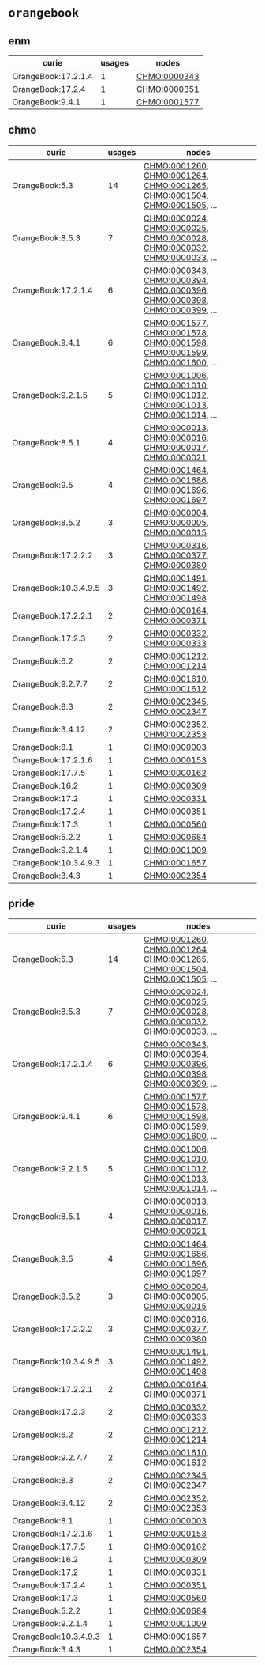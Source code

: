 # `orangebook`

## enm

| curie               |   usages | nodes                                                       |
|---------------------|----------|-------------------------------------------------------------|
| OrangeBook:17.2.1.4 |        1 | [CHMO:0000343](http://purl.obolibrary.org/obo/CHMO_0000343) |
| OrangeBook:17.2.4   |        1 | [CHMO:0000351](http://purl.obolibrary.org/obo/CHMO_0000351) |
| OrangeBook:9.4.1    |        1 | [CHMO:0001577](http://purl.obolibrary.org/obo/CHMO_0001577) |

## chmo

| curie                 |   usages | nodes                                                                                                                                                                                                                                                                                                                |
|-----------------------|----------|----------------------------------------------------------------------------------------------------------------------------------------------------------------------------------------------------------------------------------------------------------------------------------------------------------------------|
| OrangeBook:5.3        |       14 | [CHMO:0001260](http://purl.obolibrary.org/obo/CHMO_0001260), [CHMO:0001264](http://purl.obolibrary.org/obo/CHMO_0001264), [CHMO:0001265](http://purl.obolibrary.org/obo/CHMO_0001265), [CHMO:0001504](http://purl.obolibrary.org/obo/CHMO_0001504), [CHMO:0001505](http://purl.obolibrary.org/obo/CHMO_0001505), ... |
| OrangeBook:8.5.3      |        7 | [CHMO:0000024](http://purl.obolibrary.org/obo/CHMO_0000024), [CHMO:0000025](http://purl.obolibrary.org/obo/CHMO_0000025), [CHMO:0000028](http://purl.obolibrary.org/obo/CHMO_0000028), [CHMO:0000032](http://purl.obolibrary.org/obo/CHMO_0000032), [CHMO:0000033](http://purl.obolibrary.org/obo/CHMO_0000033), ... |
| OrangeBook:17.2.1.4   |        6 | [CHMO:0000343](http://purl.obolibrary.org/obo/CHMO_0000343), [CHMO:0000394](http://purl.obolibrary.org/obo/CHMO_0000394), [CHMO:0000396](http://purl.obolibrary.org/obo/CHMO_0000396), [CHMO:0000398](http://purl.obolibrary.org/obo/CHMO_0000398), [CHMO:0000399](http://purl.obolibrary.org/obo/CHMO_0000399), ... |
| OrangeBook:9.4.1      |        6 | [CHMO:0001577](http://purl.obolibrary.org/obo/CHMO_0001577), [CHMO:0001578](http://purl.obolibrary.org/obo/CHMO_0001578), [CHMO:0001598](http://purl.obolibrary.org/obo/CHMO_0001598), [CHMO:0001599](http://purl.obolibrary.org/obo/CHMO_0001599), [CHMO:0001600](http://purl.obolibrary.org/obo/CHMO_0001600), ... |
| OrangeBook:9.2.1.5    |        5 | [CHMO:0001006](http://purl.obolibrary.org/obo/CHMO_0001006), [CHMO:0001010](http://purl.obolibrary.org/obo/CHMO_0001010), [CHMO:0001012](http://purl.obolibrary.org/obo/CHMO_0001012), [CHMO:0001013](http://purl.obolibrary.org/obo/CHMO_0001013), [CHMO:0001014](http://purl.obolibrary.org/obo/CHMO_0001014), ... |
| OrangeBook:8.5.1      |        4 | [CHMO:0000013](http://purl.obolibrary.org/obo/CHMO_0000013), [CHMO:0000016](http://purl.obolibrary.org/obo/CHMO_0000016), [CHMO:0000017](http://purl.obolibrary.org/obo/CHMO_0000017), [CHMO:0000021](http://purl.obolibrary.org/obo/CHMO_0000021)                                                                   |
| OrangeBook:9.5        |        4 | [CHMO:0001464](http://purl.obolibrary.org/obo/CHMO_0001464), [CHMO:0001686](http://purl.obolibrary.org/obo/CHMO_0001686), [CHMO:0001696](http://purl.obolibrary.org/obo/CHMO_0001696), [CHMO:0001697](http://purl.obolibrary.org/obo/CHMO_0001697)                                                                   |
| OrangeBook:8.5.2      |        3 | [CHMO:0000004](http://purl.obolibrary.org/obo/CHMO_0000004), [CHMO:0000005](http://purl.obolibrary.org/obo/CHMO_0000005), [CHMO:0000015](http://purl.obolibrary.org/obo/CHMO_0000015)                                                                                                                                |
| OrangeBook:17.2.2.2   |        3 | [CHMO:0000316](http://purl.obolibrary.org/obo/CHMO_0000316), [CHMO:0000377](http://purl.obolibrary.org/obo/CHMO_0000377), [CHMO:0000380](http://purl.obolibrary.org/obo/CHMO_0000380)                                                                                                                                |
| OrangeBook:10.3.4.9.5 |        3 | [CHMO:0001491](http://purl.obolibrary.org/obo/CHMO_0001491), [CHMO:0001492](http://purl.obolibrary.org/obo/CHMO_0001492), [CHMO:0001498](http://purl.obolibrary.org/obo/CHMO_0001498)                                                                                                                                |
| OrangeBook:17.2.2.1   |        2 | [CHMO:0000164](http://purl.obolibrary.org/obo/CHMO_0000164), [CHMO:0000371](http://purl.obolibrary.org/obo/CHMO_0000371)                                                                                                                                                                                             |
| OrangeBook:17.2.3     |        2 | [CHMO:0000332](http://purl.obolibrary.org/obo/CHMO_0000332), [CHMO:0000333](http://purl.obolibrary.org/obo/CHMO_0000333)                                                                                                                                                                                             |
| OrangeBook:6.2        |        2 | [CHMO:0001212](http://purl.obolibrary.org/obo/CHMO_0001212), [CHMO:0001214](http://purl.obolibrary.org/obo/CHMO_0001214)                                                                                                                                                                                             |
| OrangeBook:9.2.7.7    |        2 | [CHMO:0001610](http://purl.obolibrary.org/obo/CHMO_0001610), [CHMO:0001612](http://purl.obolibrary.org/obo/CHMO_0001612)                                                                                                                                                                                             |
| OrangeBook:8.3        |        2 | [CHMO:0002345](http://purl.obolibrary.org/obo/CHMO_0002345), [CHMO:0002347](http://purl.obolibrary.org/obo/CHMO_0002347)                                                                                                                                                                                             |
| OrangeBook:3.4.12     |        2 | [CHMO:0002352](http://purl.obolibrary.org/obo/CHMO_0002352), [CHMO:0002353](http://purl.obolibrary.org/obo/CHMO_0002353)                                                                                                                                                                                             |
| OrangeBook:8.1        |        1 | [CHMO:0000003](http://purl.obolibrary.org/obo/CHMO_0000003)                                                                                                                                                                                                                                                          |
| OrangeBook:17.2.1.6   |        1 | [CHMO:0000153](http://purl.obolibrary.org/obo/CHMO_0000153)                                                                                                                                                                                                                                                          |
| OrangeBook:17.7.5     |        1 | [CHMO:0000162](http://purl.obolibrary.org/obo/CHMO_0000162)                                                                                                                                                                                                                                                          |
| OrangeBook:16.2       |        1 | [CHMO:0000309](http://purl.obolibrary.org/obo/CHMO_0000309)                                                                                                                                                                                                                                                          |
| OrangeBook:17.2       |        1 | [CHMO:0000331](http://purl.obolibrary.org/obo/CHMO_0000331)                                                                                                                                                                                                                                                          |
| OrangeBook:17.2.4     |        1 | [CHMO:0000351](http://purl.obolibrary.org/obo/CHMO_0000351)                                                                                                                                                                                                                                                          |
| OrangeBook:17.3       |        1 | [CHMO:0000560](http://purl.obolibrary.org/obo/CHMO_0000560)                                                                                                                                                                                                                                                          |
| OrangeBook:5.2.2      |        1 | [CHMO:0000684](http://purl.obolibrary.org/obo/CHMO_0000684)                                                                                                                                                                                                                                                          |
| OrangeBook:9.2.1.4    |        1 | [CHMO:0001009](http://purl.obolibrary.org/obo/CHMO_0001009)                                                                                                                                                                                                                                                          |
| OrangeBook:10.3.4.9.3 |        1 | [CHMO:0001657](http://purl.obolibrary.org/obo/CHMO_0001657)                                                                                                                                                                                                                                                          |
| OrangeBook:3.4.3      |        1 | [CHMO:0002354](http://purl.obolibrary.org/obo/CHMO_0002354)                                                                                                                                                                                                                                                          |

## pride

| curie                 |   usages | nodes                                                                                                                                                                                                                                                                                                                |
|-----------------------|----------|----------------------------------------------------------------------------------------------------------------------------------------------------------------------------------------------------------------------------------------------------------------------------------------------------------------------|
| OrangeBook:5.3        |       14 | [CHMO:0001260](http://purl.obolibrary.org/obo/CHMO_0001260), [CHMO:0001264](http://purl.obolibrary.org/obo/CHMO_0001264), [CHMO:0001265](http://purl.obolibrary.org/obo/CHMO_0001265), [CHMO:0001504](http://purl.obolibrary.org/obo/CHMO_0001504), [CHMO:0001505](http://purl.obolibrary.org/obo/CHMO_0001505), ... |
| OrangeBook:8.5.3      |        7 | [CHMO:0000024](http://purl.obolibrary.org/obo/CHMO_0000024), [CHMO:0000025](http://purl.obolibrary.org/obo/CHMO_0000025), [CHMO:0000028](http://purl.obolibrary.org/obo/CHMO_0000028), [CHMO:0000032](http://purl.obolibrary.org/obo/CHMO_0000032), [CHMO:0000033](http://purl.obolibrary.org/obo/CHMO_0000033), ... |
| OrangeBook:17.2.1.4   |        6 | [CHMO:0000343](http://purl.obolibrary.org/obo/CHMO_0000343), [CHMO:0000394](http://purl.obolibrary.org/obo/CHMO_0000394), [CHMO:0000396](http://purl.obolibrary.org/obo/CHMO_0000396), [CHMO:0000398](http://purl.obolibrary.org/obo/CHMO_0000398), [CHMO:0000399](http://purl.obolibrary.org/obo/CHMO_0000399), ... |
| OrangeBook:9.4.1      |        6 | [CHMO:0001577](http://purl.obolibrary.org/obo/CHMO_0001577), [CHMO:0001578](http://purl.obolibrary.org/obo/CHMO_0001578), [CHMO:0001598](http://purl.obolibrary.org/obo/CHMO_0001598), [CHMO:0001599](http://purl.obolibrary.org/obo/CHMO_0001599), [CHMO:0001600](http://purl.obolibrary.org/obo/CHMO_0001600), ... |
| OrangeBook:9.2.1.5    |        5 | [CHMO:0001006](http://purl.obolibrary.org/obo/CHMO_0001006), [CHMO:0001010](http://purl.obolibrary.org/obo/CHMO_0001010), [CHMO:0001012](http://purl.obolibrary.org/obo/CHMO_0001012), [CHMO:0001013](http://purl.obolibrary.org/obo/CHMO_0001013), [CHMO:0001014](http://purl.obolibrary.org/obo/CHMO_0001014), ... |
| OrangeBook:8.5.1      |        4 | [CHMO:0000013](http://purl.obolibrary.org/obo/CHMO_0000013), [CHMO:0000016](http://purl.obolibrary.org/obo/CHMO_0000016), [CHMO:0000017](http://purl.obolibrary.org/obo/CHMO_0000017), [CHMO:0000021](http://purl.obolibrary.org/obo/CHMO_0000021)                                                                   |
| OrangeBook:9.5        |        4 | [CHMO:0001464](http://purl.obolibrary.org/obo/CHMO_0001464), [CHMO:0001686](http://purl.obolibrary.org/obo/CHMO_0001686), [CHMO:0001696](http://purl.obolibrary.org/obo/CHMO_0001696), [CHMO:0001697](http://purl.obolibrary.org/obo/CHMO_0001697)                                                                   |
| OrangeBook:8.5.2      |        3 | [CHMO:0000004](http://purl.obolibrary.org/obo/CHMO_0000004), [CHMO:0000005](http://purl.obolibrary.org/obo/CHMO_0000005), [CHMO:0000015](http://purl.obolibrary.org/obo/CHMO_0000015)                                                                                                                                |
| OrangeBook:17.2.2.2   |        3 | [CHMO:0000316](http://purl.obolibrary.org/obo/CHMO_0000316), [CHMO:0000377](http://purl.obolibrary.org/obo/CHMO_0000377), [CHMO:0000380](http://purl.obolibrary.org/obo/CHMO_0000380)                                                                                                                                |
| OrangeBook:10.3.4.9.5 |        3 | [CHMO:0001491](http://purl.obolibrary.org/obo/CHMO_0001491), [CHMO:0001492](http://purl.obolibrary.org/obo/CHMO_0001492), [CHMO:0001498](http://purl.obolibrary.org/obo/CHMO_0001498)                                                                                                                                |
| OrangeBook:17.2.2.1   |        2 | [CHMO:0000164](http://purl.obolibrary.org/obo/CHMO_0000164), [CHMO:0000371](http://purl.obolibrary.org/obo/CHMO_0000371)                                                                                                                                                                                             |
| OrangeBook:17.2.3     |        2 | [CHMO:0000332](http://purl.obolibrary.org/obo/CHMO_0000332), [CHMO:0000333](http://purl.obolibrary.org/obo/CHMO_0000333)                                                                                                                                                                                             |
| OrangeBook:6.2        |        2 | [CHMO:0001212](http://purl.obolibrary.org/obo/CHMO_0001212), [CHMO:0001214](http://purl.obolibrary.org/obo/CHMO_0001214)                                                                                                                                                                                             |
| OrangeBook:9.2.7.7    |        2 | [CHMO:0001610](http://purl.obolibrary.org/obo/CHMO_0001610), [CHMO:0001612](http://purl.obolibrary.org/obo/CHMO_0001612)                                                                                                                                                                                             |
| OrangeBook:8.3        |        2 | [CHMO:0002345](http://purl.obolibrary.org/obo/CHMO_0002345), [CHMO:0002347](http://purl.obolibrary.org/obo/CHMO_0002347)                                                                                                                                                                                             |
| OrangeBook:3.4.12     |        2 | [CHMO:0002352](http://purl.obolibrary.org/obo/CHMO_0002352), [CHMO:0002353](http://purl.obolibrary.org/obo/CHMO_0002353)                                                                                                                                                                                             |
| OrangeBook:8.1        |        1 | [CHMO:0000003](http://purl.obolibrary.org/obo/CHMO_0000003)                                                                                                                                                                                                                                                          |
| OrangeBook:17.2.1.6   |        1 | [CHMO:0000153](http://purl.obolibrary.org/obo/CHMO_0000153)                                                                                                                                                                                                                                                          |
| OrangeBook:17.7.5     |        1 | [CHMO:0000162](http://purl.obolibrary.org/obo/CHMO_0000162)                                                                                                                                                                                                                                                          |
| OrangeBook:16.2       |        1 | [CHMO:0000309](http://purl.obolibrary.org/obo/CHMO_0000309)                                                                                                                                                                                                                                                          |
| OrangeBook:17.2       |        1 | [CHMO:0000331](http://purl.obolibrary.org/obo/CHMO_0000331)                                                                                                                                                                                                                                                          |
| OrangeBook:17.2.4     |        1 | [CHMO:0000351](http://purl.obolibrary.org/obo/CHMO_0000351)                                                                                                                                                                                                                                                          |
| OrangeBook:17.3       |        1 | [CHMO:0000560](http://purl.obolibrary.org/obo/CHMO_0000560)                                                                                                                                                                                                                                                          |
| OrangeBook:5.2.2      |        1 | [CHMO:0000684](http://purl.obolibrary.org/obo/CHMO_0000684)                                                                                                                                                                                                                                                          |
| OrangeBook:9.2.1.4    |        1 | [CHMO:0001009](http://purl.obolibrary.org/obo/CHMO_0001009)                                                                                                                                                                                                                                                          |
| OrangeBook:10.3.4.9.3 |        1 | [CHMO:0001657](http://purl.obolibrary.org/obo/CHMO_0001657)                                                                                                                                                                                                                                                          |
| OrangeBook:3.4.3      |        1 | [CHMO:0002354](http://purl.obolibrary.org/obo/CHMO_0002354)                                                                                                                                                                                                                                                          |

